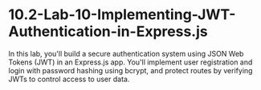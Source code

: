 # 10.2-Lab-10-Implementing-JWT-Authentication-in-Express.js
In this lab, you'll build a secure authentication system using JSON Web Tokens (JWT) in an Express.js app. You'll implement user registration and login with password hashing using bcrypt, and protect routes by verifying JWTs to control access to user data.
